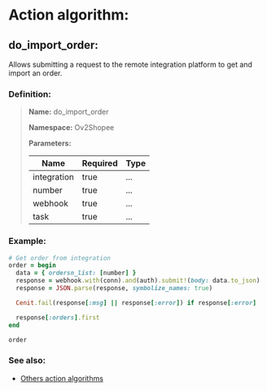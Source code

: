# Action algorithm:

## do_import_order:

Allows submitting a request to the remote integration platform to get and import an order.
    
### Definition:

> **Name:** do_import_order
> 
> **Namespace:** Ov2Shopee
>
> **Parameters:**
> 
> | Name | Required | Type |
> | --- | --- | --- |
> | integration | true | ... |
> | number | true | ... |
> | webhook | true | ... |
> | task | true | ... |

### Example:
```RUBY
# Get order from integration
order = begin
  data = { ordersn_list: [number] }
  response = webhook.with(conn).and(auth).submit!(body: data.to_json)
  response = JSON.parse(response, symbolize_names: true)

  Cenit.fail(response[:msg] || response[:error]) if response[:error]

  response[:orders].first
end

order
```

### See also:
* [Others action algorithms](overview?id=do_import_order)